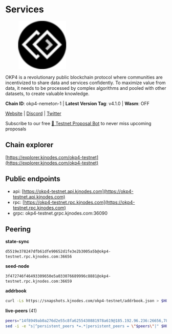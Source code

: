 # Services

<figure><img src="https://raw.githubusercontent.com/kj89/cosmos-images/main/logos/okp4.png" width="150" alt=""><figcaption></figcaption></figure>

OKP4 is a revolutionary public blockchain protocol where communities are incentivized to  share data and services confidently. To maximize value from data, it needs to be processed  by complex algorithms and pooled with other datasets, to create valuable knowledge.

**Chain ID**: okp4-nemeton-1 | **Latest Version Tag**: v4.1.0 | **Wasm**: OFF

[Website](https://okp4.network) | [Discord](https://discord.gg/okp4) | [Twitter](https://twitter.com/OKP4_Protocol)



Subscribe to our free [🤖 Testnet Proposal Bot](https://t.me/kjnodes_testnet_proposal_bot) to never miss upcoming proposals


## Chain explorer
[https://explorer.kjnodes.com/okp4-testnet](https://explorer.kjnodes.com/okp4-testnet)

## Public endpoints

* api: [https://okp4-testnet.api.kjnodes.com](https://okp4-testnet.api.kjnodes.com)
* rpc: [https://okp4-testnet.rpc.kjnodes.com](https://okp4-testnet.rpc.kjnodes.com)
* grpc: okp4-testnet.grpc.kjnodes.com:36090

## Peering

**state-sync**

```text
d5519e378247dfb61dfe90652d1fe3e2b3005a5b@okp4-testnet.rpc.kjnodes.com:36656
```

**seed-node**

```text
3f472746f46493309650e5a033076689996c8881@okp4-testnet.rpc.kjnodes.com:36659
```

**addrbook**
```bash
curl -Ls https://snapshots.kjnodes.com/okp4-testnet/addrbook.json > $HOME/.okp4d/config/addrbook.json
```

**live-peers** (41)
```bash
peers="14f8949ab0a276d2e55c8fa6255430881978a619@185.192.96.236:26656,78d923333e39e747c6a7fbfcc822ec6279990556@91.211.251.232:28656,77324cc79d15d8bef4cc7462395062d73f51ad62@65.109.38.208:46656,5c2a752c9b1952dbed075c56c600c3a79b58c395@95.214.55.232:26996,7dfc61d3ac9f6da7fa9f4893bc0ffa17ef8006e6@185.111.159.139:36656,d5519e378247dfb61dfe90652d1fe3e2b3005a5b@65.109.68.190:36656,99f6675049e22a0216af0e2447e7a4c5021874cd@142.132.132.200:28656,ead118d7cbe51cbabf5a77b69db7255512f41023@88.208.34.134:60656,eef77b5ae1c37f3e5809ff928c329dde906be388@65.108.133.73:21656,8527f34bd6e542304809386896997d12d80e5e0e@65.108.237.232:29656,42fbb917fca6787bc3ab774865f4bb1ef950f114@65.108.226.26:30656,8cdeb85dada114c959c36bb59ce258c65ae3a09c@88.198.242.163:36656,f7e481df45bfbe62ea0553f5f6da34eaf4f688c3@194.34.232.225:26656,b0b56d944cf1cc569a1e77e0923e075bad94d755@141.95.145.41:28656,e6bc1bcddce8077ee769c4b2c24e3ec93191721f@103.190.37.10:26656,874373b78d2cd50e716aa464bf407581d9305655@94.250.201.130:27656,f0818bc351ad0d5eddb55f52ba22a2121d5c62c9@5.9.69.107:26656,d1a0ff9bd7ea1ebd06bc7158f3523f5e557328be@163.172.135.127:26656,1e60bfdeef8b1a720bb15286b3774a57b814eefc@176.103.222.44:26656,540e0e9b33b2d87315fdf7089404671581d36e94@95.217.203.43:26656,e755eb8016c2f6f5303b2f8d503d9126d235e80f@138.201.35.56:26656,d1c1b729eff9afe7dfd371f190df6282c82ccfad@65.109.89.5:31656,74349a1cb9479b291866debe2042de8a2e88b850@65.108.233.109:17656,6a66a38bdd5895ec6f1ce18b3430860a30e18e02@142.132.149.118:26656,fff0a8c202befd9459ff93783a0e7756da305fe3@38.242.150.63:16656,8028015d1c6828a0b734f3b108f0853b0e19305e@157.90.176.184:26656,8a7605d8ae4338de5b7a0d5c70244ce05e377630@85.10.200.221:26656,d4305fcb7b20dc96481a6ae6ae84f281f3413a4e@65.109.37.58:13656,30092d2717053f1c0813e8354c07c761c9c3ac5c@194.163.161.234:26656,be9841ace1d71a4c7681918ee39f5e00d8e96a82@213.239.216.252:36656,c6abcdff7b29159bf5be14f43c8e877648136468@51.159.2.19:21684,f3f72a8352c3dfa2b40e1d2fd0a877a5197adaaa@65.108.9.164:22556,643988550263605405a7968c38fd11653bf75cd0@38.242.252.104:26656,9928d19b7663a6fa639eb7c1ee239e671edcbdb2@5.9.147.22:26616,d132ad0c5b2afd0eab2d87351eeda46dc9d69312@46.228.205.200:26656,fe8bd9375c43a7cc6ef27e62d56af341a62e67c9@95.217.202.49:30656,854cc8b83a48ba4394c1940b57d0f42ec013e033@38.242.251.204:26656,9d1482bc31fb4578a5c7f7f65c4e0aaf2dfc2336@213.239.215.77:36656,82bb185819e5cf2bb6a9896447672efca27f28cb@65.109.15.202:26656,603828b0b21b150ece5aeee9d548a259d08348ec@65.108.224.156:26656,8bccab4596e8bc162763bad6597d43523e6c32f8@104.194.8.68:26656"
sed -i -e "s|^persistent_peers *=.*|persistent_peers = \"$peers\"|" $HOME/.okp4d/config/config.toml
```

